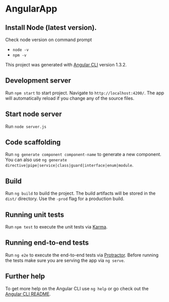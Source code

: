 # AngularApp

## Install Node (latest version).

Check node version on command prompt
- `node -v`
- `npm -v`

This project was generated with [Angular CLI](https://github.com/angular/angular-cli) version 1.3.2.

## Development server

Run `npm start` to start project. Navigate to `http://localhost:4200/`. The app will automatically reload if you change any of the source files.

## Start node server
Run `node server.js`

## Code scaffolding

Run `ng generate component component-name` to generate a new component. You can also use `ng generate directive|pipe|service|class|guard|interface|enum|module`.

## Build

Run `ng build` to build the project. The build artifacts will be stored in the `dist/` directory. Use the `-prod` flag for a production build.

## Running unit tests

Run `npm test` to execute the unit tests via [Karma](https://karma-runner.github.io).

## Running end-to-end tests

Run `ng e2e` to execute the end-to-end tests via [Protractor](http://www.protractortest.org/).
Before running the tests make sure you are serving the app via `ng serve`.

## Further help

To get more help on the Angular CLI use `ng help` or go check out the [Angular CLI README](https://github.com/angular/angular-cli/blob/master/README.md).
